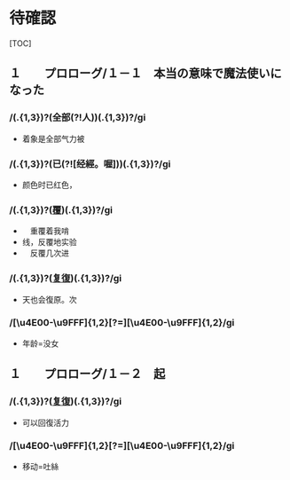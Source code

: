 # 待確認

[TOC]

## １　　プロローグ/１－１　本当の意味で魔法使いになった

### /(.{1,3})?(全部(?!人))(.{1,3})?/gi

- 着象是全部气力被

### /(.{1,3})?(已(?![经經。喔]))(.{1,3})?/gi

- 颜色时已红色，

### /(.{1,3})?([覆](?![盖盖]))(.{1,3})?/gi

- 　重覆着我啃
- 线，反覆地实验
- 　反覆几次进

### /(.{1,3})?([复復](?![讐前中兴杂数]))(.{1,3})?/gi

- 天也会復原。次

### /[\u4E00-\u9FFF]{1,2}[\?=][\u4E00-\u9FFF]{1,2}/gi

- 年龄=没女


## １　　プロローグ/１－２　起

### /(.{1,3})?([复復](?![讐前中兴杂数]))(.{1,3})?/gi

- 可以回復活力

### /[\u4E00-\u9FFF]{1,2}[\?=][\u4E00-\u9FFF]{1,2}/gi

- 移动=吐絲
